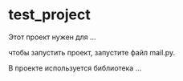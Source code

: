 # test_project

Этот проект нужен для ...

чтобы запустить проект, запустите файл mail.py.

В проекте используется библиотека ...

